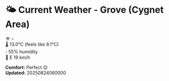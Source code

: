 # 🌤️ Current Weather - Grove (Cygnet Area)

☀️ **-**  
🌡️ 13.0°C (feels like 8.1°C)  
💧 55% humidity  
💨 E 19 km/h  

**Comfort:** Perfect 😌  
**Updated:** 20250824060000
